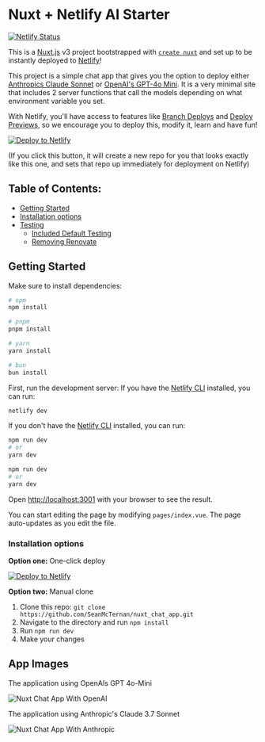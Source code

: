 # Nuxt + Netlify AI Starter

[![Netlify Status](https://api.netlify.com/api/v1/badges/46648482-644c-4c80-bafb-872057e51b6b/deploy-status)](https://app.netlify.com/sites/next-dev-starter/deploys)

This is a [Nuxt.js](https://nuxt.com/) v3 project bootstrapped with [`create nuxt`](https://github.com/nuxt/cli) and set up to be instantly deployed to [Netlify](https://url.netlify.com/SyTBPVamO)!

This project is a simple chat app that gives you the option to deploy either [Anthropics Claude Sonnet](https://www.anthropic.com/claude) or [OpenAI's GPT-4o Mini](https://openai.com/index/gpt-4o-mini-advancing-cost-efficient-intelligence/). It is a very minimal site that includes 2 server functions that call the models depending on what environment variable you set. 

With Netlify, you'll have access to features like [Branch Deploys](https://docs.netlify.com/site-deploys/overview/#branches-and-deploys) and [Deploy Previews](https://docs.netlify.com/deploy-preview/), so we encourage you to deploy this, modify it, learn and have fun!

[![Deploy to Netlify](https://www.netlify.com/img/deploy/button.svg)](https://app.netlify.com/start/deploy?repository=https://github.com/SeanMcTernan/nuxt_chat_app&utm_source=github&utm_medium=nuxt-chat-app&utm_campaign=solutions-engineering)

(If you click this button, it will create a new repo for you that looks exactly like this one, and sets that repo up immediately for deployment on Netlify)

## Table of Contents:

- [Getting Started](#getting-started)
- [Installation options](#installation-options)
- [Testing](#testing)
  - [Included Default Testing](#included-default-testing)
  - [Removing Renovate](#removing-renovate)

## Getting Started

Make sure to install dependencies:

```bash
# npm
npm install

# pnpm
pnpm install

# yarn
yarn install

# bun
bun install
```

First, run the development server:
If you have the [Netlify CLI](https://github.com/netlify/cli) installed, you can run:

```bash
netlify dev
```

If you don't have the [Netlify CLI](https://github.com/netlify/cli) installed, you can run:

```bash
npm run dev
# or
yarn dev
```

```bash
npm run dev
# or
yarn dev
```

Open [http://localhost:3001](http://localhost:3001) with your browser to see the result.

You can start editing the page by modifying `pages/index.vue`. The page auto-updates as you edit the file.

### Installation options

**Option one:** One-click deploy

[![Deploy to Netlify](https://www.netlify.com/img/deploy/button.svg)](https://app.netlify.com/start/deploy?repository=https://github.com/SeanMcTernan/nuxt_chat_app&utm_source=github&utm_medium=nuxt-chat-template&utm_campaign=solutions-engineering)

**Option two:** Manual clone

1. Clone this repo: `git clone https://github.com/SeanMcTernan/nuxt_chat_app.git`
2. Navigate to the directory and run `npm install`
3. Run `npm run dev`
4. Make your changes

## App Images

The application using OpenAIs GPT 4o-Mini

![Nuxt Chat App With OpenAI](https://images.contentstack.io/v3/assets/blt5e93e46bee7dad91/blt126186d633b3f891/67ec5c075ea260b63ecd4fe7/Screenshot_2025-04-01_at_16.48.08.png)

The application using Anthropic's Claude 3.7 Sonnet

![Nuxt Chat App With Anthropic](https://images.contentstack.io/v3/assets/blt5e93e46bee7dad91/blt727db09fa59f1ed1/67ec5c07deb0561ad8b03415/Screenshot_2025-04-01_at_16.49.29.png)

